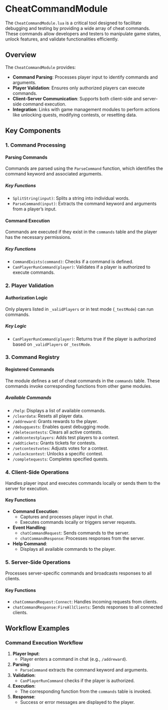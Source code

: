 # CheatCommandModule

The `CheatCommandModule.lua` is a critical tool designed to facilitate debugging and testing by providing a wide array of cheat commands. These commands allow developers and testers to manipulate game states, unlock features, and validate functionalities efficiently.

## Overview

The `CheatCommandModule` provides:

- **Command Parsing**: Processes player input to identify commands and arguments.
- **Player Validation**: Ensures only authorized players can execute commands.
- **Client-Server Communication**: Supports both client-side and server-side command execution.
- **Integration**: Links with game management modules to perform actions like unlocking quests, modifying contests, or resetting data.

## Key Components

### 1. **Command Processing**

#### Parsing Commands
Commands are parsed using the `ParseCommand` function, which identifies the command keyword and associated arguments.

##### Key Functions
- `SplitString(input)`: Splits a string into individual words.
- `ParseCommand(input)`: Extracts the command keyword and arguments from a player’s input.

#### Command Execution
Commands are executed if they exist in the `commands` table and the player has the necessary permissions.

##### Key Functions
- `CommandExists(command)`: Checks if a command is defined.
- `CanPlayerRunCommand(player)`: Validates if a player is authorized to execute commands.

### 2. **Player Validation**

#### Authorization Logic
Only players listed in `_validPlayers` or in test mode (`_testMode`) can run commands.

##### Key Logic
- `CanPlayerRunCommand(player)`: Returns true if the player is authorized based on `_validPlayers` or `_testMode`.

### 3. **Command Registry**

#### Registered Commands
The module defines a set of cheat commands in the `commands` table. These commands invoke corresponding functions from other game modules.

##### Available Commands
- `/help`: Displays a list of available commands.
- `/cleardata`: Resets all player data.
- `/addreward`: Grants rewards to the player.
- `/debugquests`: Enables quest debugging mode.
- `/deletecontests`: Clears all active contests.
- `/addcontestplayers`: Adds test players to a contest.
- `/addtickets`: Grants tickets for contests.
- `/setcontestvotes`: Adjusts votes for a contest.
- `/unlockcontest`: Unlocks a specific contest.
- `/completequests`: Completes specified quests.

### 4. **Client-Side Operations**

Handles player input and executes commands locally or sends them to the server for execution.

#### Key Functions
- **Command Execution**:
  - Captures and processes player input in chat.
  - Executes commands locally or triggers server requests.
- **Event Handling**:
  - `chatCommandRequest`: Sends commands to the server.
  - `chatCommandResponse`: Processes responses from the server.
- **Help Command**:
  - Displays all available commands to the player.

### 5. **Server-Side Operations**

Processes server-specific commands and broadcasts responses to all clients.

#### Key Functions
- `chatCommandRequest:Connect`: Handles incoming requests from clients.
- `chatCommandResponse:FireAllClients`: Sends responses to all connected clients.

## Workflow Examples

### Command Execution Workflow
1. **Player Input**:
   - Player enters a command in chat (e.g., `/addreward`).
2. **Parsing**:
   - `ParseCommand` extracts the command keyword and arguments.
3. **Validation**:
   - `CanPlayerRunCommand` checks if the player is authorized.
4. **Execution**:
   - The corresponding function from the `commands` table is invoked.
5. **Response**:
   - Success or error messages are displayed to the player.